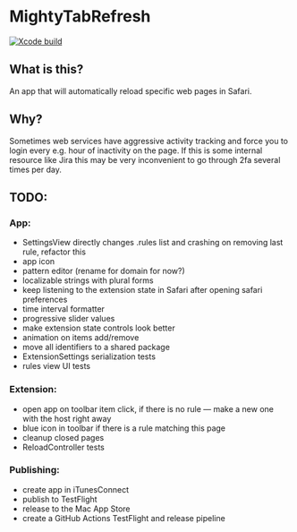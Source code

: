 # MightyTabRefresh

[![Xcode build](https://github.com/kukushechkin/MightyTabRefresh/actions/workflows/xcode.yml/badge.svg?branch=main)](https://github.com/kukushechkin/MightyTabRefresh/actions/workflows/xcode.yml)

## What is this?

An app that will automatically reload specific web pages in Safari.

## Why?

Sometimes web services have aggressive activity tracking and force you to login every e.g. hour of inactivity on the page. If this is some internal resource like Jira this may be very inconvenient to go through 2fa several times per day.

## TODO:

### App:
* SettingsView directly changes .rules list and crashing on removing last rule, refactor this
* app icon
* pattern editor (rename for domain for now?)
* localizable strings with plural forms
* keep listening to the extension state in Safari after opening safari preferences
* time interval formatter
* progressive slider values
* make extension state controls look better
* animation on items add/remove
* move all identifiers to a shared package
* ExtensionSettings serialization tests
* rules view UI tests

### Extension:
* open app on toolbar item click, if there is no rule — make a new one with the host right away
* blue icon in toolbar if there is a rule matching this page
* cleanup closed pages
* ReloadController tests

### Publishing:
* create app in iTunesConnect
* publish to TestFlight
* release to the Mac App Store
* create a GitHub Actions TestFlight and release pipeline

